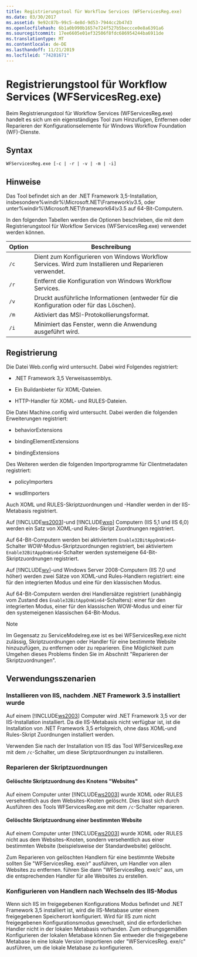 ```yaml
---
title: Registrierungstool für Workflow Services (WFServicesReg.exe)
ms.date: 03/30/2017
ms.assetid: 9e92c87b-99c5-4e8d-9d53-7944cc2b47d3
ms.openlocfilehash: 6b1a0b990b1657e724f527b5beccce0e8a6391a6
ms.sourcegitcommit: 17ee6605e01ef32506f8fdc686954244ba6911de
ms.translationtype: MT
ms.contentlocale: de-DE
ms.lasthandoff: 11/21/2019
ms.locfileid: "74281671"
---
```

# <a name="workflow-service-registration-tool-wfservicesregexe"></a>Registrierungstool für Workflow Services (WFServicesReg.exe)
Beim Registrierungstool für Workflow Services (WFServicesReg.exe) handelt es sich um ein eigenständiges Tool zum Hinzufügen, Entfernen oder Reparieren der Konfigurationselemente für Windows Workflow Foundation (WF)-Dienste.  
  
## <a name="syntax"></a>Syntax  
  
```console  
WFServicesReg.exe [-c | -r | -v | -m | -i]  
```  
  
## <a name="remarks"></a>Hinweise  
 Das Tool befindet sich an der .NET Framework 3,5-Installation, insbesondere%windir%\Microsoft.NET\Framework\v3.5, oder unter%windir%\Microsoft.NET\framework64\v3.5 auf 64-Bit-Computern.  
  
 In den folgenden Tabellen werden die Optionen beschrieben, die mit dem Registrierungstool für Workflow Services (WFServicesReg.exe) verwendet werden können.  
  
|Option|Beschreibung|  
|------------|-----------------|  
|`/c`|Dient zum Konfigurieren von Windows Workflow Services. Wird zum Installieren und Reparieren verwendet.|  
|`/r`|Entfernt die Konfiguration von Windows Workflow Services.|  
|`/v`|Druckt ausführliche Informationen (entweder für die Konfiguration oder für das Löschen).|  
|`/m`|Aktiviert das MSI-Protokollierungsformat.|  
|`/i`|Minimiert das Fenster, wenn die Anwendung ausgeführt wird.|  
  
## <a name="registration"></a>Registrierung  
 Die Datei Web.config wird untersucht. Dabei wird Folgendes registriert:  
  
- .NET Framework 3,5 Verweisassemblys.  
  
- Ein Buildanbieter für XOML-Dateien.  
  
- HTTP-Handler für XOML- und RULES-Dateien.  
  
 Die Datei Machine.config wird untersucht. Dabei werden die folgenden Erweiterungen registriert:  
  
- behaviorExtensions  
  
- bindingElementExtensions  
  
- bindingExtensions  
  
 Des Weiteren werden die folgenden Importprogramme für Clientmetadaten registriert:  
  
- policyImporters  
  
- wsdlImporters  
  
 Auch XOML und RULES-Skriptzuordnungen und -Handler werden in der IIS-Metabasis registriert.  
  
 Auf [!INCLUDE[ws2003](../../../includes/ws2003-md.md)]-und [!INCLUDE[wxp](../../../includes/wxp-md.md)] Computern (IIS 5,1 und IIS 6,0) werden ein Satz von XOML-und Rules-Skript Zuordnungen registriert.  
  
 Auf 64-Bit-Computern werden bei aktiviertem `Enable32BitAppOnWin64`-Schalter WOW-Modus-Skriptzuordnungen registriert, bei aktiviertem `Enable32BitAppOnWin64`-Schalter werden systemeigene 64-Bit-Skriptzuordnungen registriert.  
  
 Auf [!INCLUDE[wv](../../../includes/wv-md.md)]-und Windows Server 2008-Computern (IIS 7,0 und höher) werden zwei Sätze von XOML-und Rules-Handlern registriert: eine für den integrierten Modus und eine für den klassischen Modus.  
  
 Auf 64-Bit-Computern werden drei Handlersätze registriert (unabhängig vom Zustand des `Enable32BitAppOnWin64`-Schalters): einer für den integrierten Modus, einer für den klassischen WOW-Modus und einer für den systemeigenen klassischen 64-Bit-Modus.  
  
> [!NOTE]
> Im Gegensatz zu ServiceModelreg.exe ist es bei WFServicesReg.exe nicht zulässig, Skriptzuordnungen oder Handler für eine bestimmte Website hinzuzufügen, zu entfernen oder zu reparieren. Eine Möglichkeit zum Umgehen dieses Problems finden Sie im Abschnitt "Reparieren der Skriptzuordnungen".  
  
## <a name="usage-scenarios"></a>Verwendungsszenarien  
  
### <a name="installing-iis-after-net-framework-35-is-installed"></a>Installieren von IIS, nachdem .NET Framework&#160;3.5 installiert wurde  
 Auf einem [!INCLUDE[ws2003](../../../includes/ws2003-md.md)] Computer wird .NET Framework 3,5 vor der IIS-Installation installiert. Da die IIS-Metabasis nicht verfügbar ist, ist die Installation von .NET Framework 3,5 erfolgreich, ohne dass XOML-und Rules-Skript Zuordnungen installiert werden.  
  
 Verwenden Sie nach der Installation von IIS das Tool WFServicesReg.exe mit dem `/c`-Schalter, um diese Skriptzuordnungen zu installieren.  
  
### <a name="repairing-the-scriptmaps"></a>Reparieren der Skriptzuordnungen  
  
#### <a name="scriptmap-deleted-under-web-sites-node"></a>Gelöschte Skriptzuordnung des Knotens "Websites"  
 Auf einem Computer unter [!INCLUDE[ws2003](../../../includes/ws2003-md.md)] wurde XOML oder RULES versehentlich aus dem Websites-Knoten gelöscht. Dies lässt sich durch Ausführen des Tools WFServicesReg.exe mit dem `/c`-Schalter reparieren.  
  
#### <a name="scriptmap-deleted-under-a-particular-web-site"></a>Gelöschte Skriptzuordnung einer bestimmten Website  
 Auf einem Computer unter [!INCLUDE[ws2003](../../../includes/ws2003-md.md)] wurde XOML oder RULES nicht aus dem Websites-Knoten, sondern versehentlich aus einer bestimmten Website (beispielsweise der Standardwebsite) gelöscht.  
  
 Zum Reparieren von gelöschten Handlern für eine bestimmte Website sollten Sie "WFServicesReg. exe/r" ausführen, um Handler von allen Websites zu entfernen. führen Sie dann "WFServicesReg. exe/c" aus, um die entsprechenden Handler für alle Websites zu erstellen.  
  
### <a name="configuring-handlers-after-switching-iis-mode"></a>Konfigurieren von Handlern nach Wechseln des IIS-Modus  
 Wenn sich IIS im freigegebenen Konfigurations Modus befindet und .NET Framework 3,5 installiert ist, wird die IIS-Metabase unter einem freigegebenen Speicherort konfiguriert. Wird für IIS zum nicht freigegebenen Konfigurationsmodus gewechselt, sind die erforderlichen Handler nicht in der lokalen Metabasis vorhanden. Zum ordnungsgemäßen Konfigurieren der lokalen Metabase können Sie entweder die freigegebene Metabase in eine lokale Version importieren oder "WFServicesReg. exe/c" ausführen, um die lokale Metabase zu konfigurieren.
